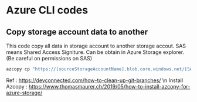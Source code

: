 # Azure CLI codes

## Copy storage account data to another 
This code copy all data in storage account to another storage accout. SAS means Shared Access Signiture. Can be obtain in Azure Storage explorer. (Be careful on permissions on SAS) 
```bash
azcopy cp "https://[sourceStorageAccountName].blob.core.windows.net/[SAS]" "https://[targetStorageAccountName].blob.core.windows.net/[SAS]" --recursive
```
Ref : https://devconnected.com/how-to-clean-up-git-branches/ \n
Install Azcopy : https://www.thomasmaurer.ch/2019/05/how-to-install-azcopy-for-azure-storage/




